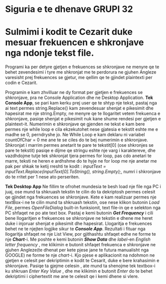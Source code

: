 # Siguria e te dhenave GRUPI 32
# Sulmimi i kodit te Cezarit duke mesuar frekuencen e shkronjave nga ndonje tekst file.
Programi ka per detyre gjetjen e frekuences se shkronjave ne menyre qe te behet zevendesimi i tyre me shkronjat me te perdorura ne gjuhen Angleze varesisht prej frekuences se gjetur, me qellim qe te gjindet plaintexti per codin e Cezarit.

Programin e kam zhvilluar ne dy format per gjetjen e frekuences se shkronjave, pra ne Console Application dhe ne Desktop Application.
**Tek Console App**, se pari kam kerku prej user qe te shtyp nje tekst, pastaj nga ai text permes string.Replace() kam zevendesuar shenjat e pikesimit dhe hapesirat me nje string.Empty,  ne menyre qe te llogaritet vetem frekuenca e shkronjave, pasiqe shenjat e pikesimit nuk kane shume rendesi per gjetjen e plaintext-it.
Numerimin e shkronjave qe gjenden ne tekst e kam bere permes nje while loop e cila ekzekutohet nese gjatesia e tekstit eshte me e madhe se 0, perndryshe jo.
Ne While Loop e kam deklaru ni variabel countOfChar = 0 me ane te se ciles do te bej numerimin e shkronjave. Shkronjat i marrim permes anetarit te pare te tekstit[0] (ose shkronjes se pare te tekstit) pasiqe e  dijme qe stringu eshte nje varg i karaktereve, dhe vazdhdojme tutje tek shkronjat tjera permes for loop, pas cdo anetari te marre, teksti ne heren e ardhshme do te hyje ne for loop me nje anetar me pak per shkak te ketij rreshti te kodit : _inputText = inputText.Replace(inputText[0].ToString(), string.Empty);_,
numri i shkronjave do te rritet per 1 nese ato perseriten.

**Tek Desktop App**
Ne fillim te ofrohet mundesia te besh load nje file nga PC i juaj, ose mund ta shkruash tekstin te cilin do ta dekriptosh permes celesit qe gjindet nga frekuences se shkronjave. Kete e kam realizuar permes nje textBox-i ne te cilin mund ta shkruash tekstin, ose nese klikon butonin _Load File_, permes _OpenFileDialog_ built-in funksionit, text file-in qe e selekton nga PC shfaqet ne po ate text box. Pastaj e kemi butonin _**Get Frequency**_ i cili bene llogaritjen e frekuences se shkronjave ne tekstin e dhene me heret duke i injoruar shenjat e pikesimit dhe hapesirat. Llogaritja e frekuences behet ne te njejten logjike sikur te _**Console App**_. Rezultati i fituar nga llogaritja shfaqet ne nje List View, por gjithashtu shfaqet edhe ne forme te nje _**Chart**_-i. Me poshte e kemi butonin _**Show Data**_ dhe _label_-en _English letter frequency_ , me klikimin e butonit shfaqet frekuenca e shkronjave ne gjuhen Angleze(te dhenat per kete pjese jane te futura manualisht nga GOOGLE) ne forme te nje _chart_-i. Kjo pjese e aplikacionit na ndohmon ne gjetjen e celesit per dekriptimin e kodit te Cesarit, duke e bere krahasimin e shkronjave. Pasiqe ta gjejme celesin , ate mund ta shenojme tek textbox-i ku shkruan _Enter Key Value_ , dhe me klikimin e butonit _Enter_ do te behet dekriptimi i ciphertextit me ane te celesit qe i kemi dhene si vlere.

